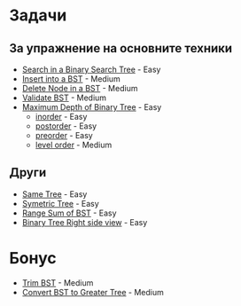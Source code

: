 # Задачи

## За упражнение на основните техники
- [Search in a Binary Search Tree](https://leetcode.com/problems/search-in-a-binary-search-tree/) - Easy
- [Insert into a BST](https://leetcode.com/problems/insert-into-a-binary-search-tree/) - Medium
- [Delete Node in a BST](https://leetcode.com/problems/delete-node-in-a-bst/) - Medium
- [Validate BST](https://leetcode.com/problems/validate-binary-search-tree/) - Medium
- [Maximum Depth of Binary Tree](https://leetcode.com/problems/maximum-depth-of-binary-tree/) - Easy
  - [inorder](https://leetcode.com/problems/binary-tree-inorder-traversal/) - Easy
  - [postorder](https://leetcode.com/problems/binary-tree-postorder-traversal/) - Easy
  - [preorder](https://leetcode.com/problems/binary-tree-preorder-traversal/) - Easy
  - [level order](https://leetcode.com/problems/binary-tree-level-order-traversal/) - Medium

## Други
- [Same Tree](https://leetcode.com/problems/same-tree/) - Easy
- [Symetric Tree](https://leetcode.com/problems/symmetric-tree/) - Easy
- [Range Sum of BST](https://leetcode.com/problems/range-sum-of-bst/) - Easy
- [Binary Tree Right side view](https://leetcode.com/problems/binary-tree-right-side-view/) - Easy

# Бонус
- [Trim BST](https://leetcode.com/problems/trim-a-binary-search-tree/) - Medium
- [Convert BST to Greater Tree](https://leetcode.com/problems/convert-bst-to-greater-tree/) - Medium
